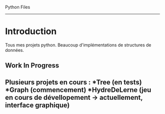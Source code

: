 Python Files
*********************

Introduction
==

Tous mes projets python. Beaucoup d'implémentations de structures de données.

Work In Progress
- 

Plusieurs projets en cours :
*Tree (en tests)
*Graph (commencement)
*HydreDeLerne (jeu en cours de dévellopement -> actuellement, interface graphique)
-

